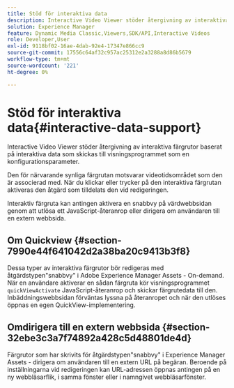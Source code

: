 ```yaml
---
title: Stöd för interaktiva data
description: Interactive Video Viewer stöder återgivning av interaktiva färgrutor baserat på interaktiva data som skickas till visningsprogrammet som en konfigurationsparameter.
solution: Experience Manager
feature: Dynamic Media Classic,Viewers,SDK/API,Interactive Videos
role: Developer,User
exl-id: 9118bf02-16ae-4dab-92e4-17347e866cc9
source-git-commit: 17556c64af32c957ac25312e2a3288a8d86b5679
workflow-type: tm+mt
source-wordcount: '221'
ht-degree: 0%

---
```


# Stöd för interaktiva data{#interactive-data-support}

Interactive Video Viewer stöder återgivning av interaktiva färgrutor baserat på interaktiva data som skickas till visningsprogrammet som en konfigurationsparameter.

Den för närvarande synliga färgrutan motsvarar videotidsområdet som den är associerad med. När du klickar eller trycker på den interaktiva färgrutan aktiveras den åtgärd som tilldelats den vid redigeringen.

Interaktiv färgruta kan antingen aktivera en snabbvy på värdwebbsidan genom att utlösa ett JavaScript-återanrop eller dirigera om användaren till en extern webbsida.

## Om Quickview {#section-7990e44f641042d2a38ba20c9413b3f8}

Dessa typer av interaktiva färgrutor bör redigeras med åtgärdstypen&quot;snabbvy&quot; i Adobe Experience Manager Assets - On-demand. När en användare aktiverar en sådan färgruta kör visningsprogrammet `quickViewActivate` JavaScript-återanrop och skickar färgrutedata till den. Inbäddningswebbsidan förväntas lyssna på återanropet och när den utlöses öppnas en egen QuickView-implementering.

## Omdirigera till en extern webbsida {#section-32ebe3c3a7f74892a428c5d48801de4d}

Färgrutor som har skrivits för åtgärdstypen&quot;snabbvy&quot; i Experience Manager Assets - dirigera om användaren till en extern URL på begäran. Beroende på inställningarna vid redigeringen kan URL-adressen öppnas antingen på en ny webbläsarflik, i samma fönster eller i namngivet webbläsarfönster.
